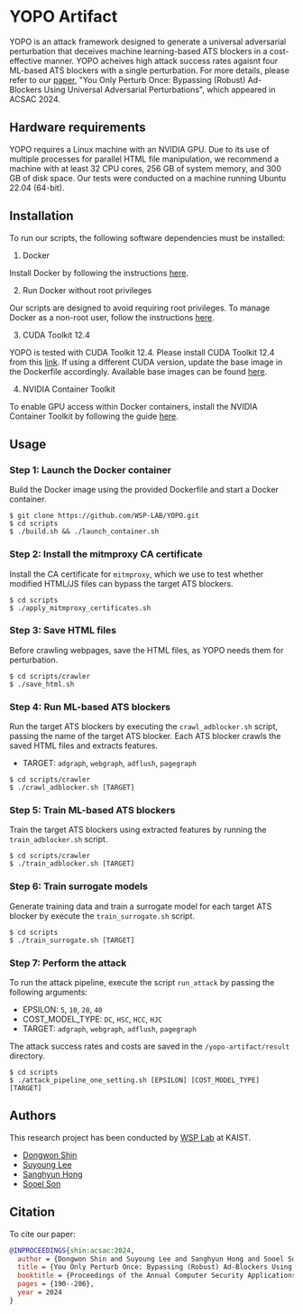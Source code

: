 YOPO Artifact
========

YOPO is an attack framework designed to generate a universal adversarial
perturbation that deceives machine learning-based ATS blockers in a
cost-effective manner. YOPO acheives high attack success rates agaisnt
four ML-based ATS blockers with a single perturbation. For more details,
please refer to our [paper](https://godeastone.github.io/papers/shin-acsac24.pdf),
"You Only Perturb Once: Bypassing (Robust) Ad-Blockers Using Universal 
Adversarial Perturbations", which appeared in ACSAC 2024.

## Hardware requirements

YOPO requires a Linux machine with an NVIDIA GPU. Due to its use of multiple
processes for parallel HTML file manipulation, we recommend a machine with at
least 32 CPU cores, 256 GB of system memory, and 300 GB of disk space. Our tests were conducted on a machine running Ubuntu 22.04 (64-bit).

## Installation

To run our scripts, the following software dependencies must be installed:

1. Docker

  Install Docker by following the instructions
  [here](https://docs.docker.com/engine/install/).

2. Run Docker without root privileges

  Our scripts are designed to avoid requiring root privileges. To manage Docker
  as a non-root user, follow the instructions
  [here](https://docs.docker.com/engine/install/linux-postinstall/#manage-docker-as-a-non-root-user).

3. CUDA Toolkit 12.4

  YOPO is tested with CUDA Toolkit 12.4. Please install CUDA Toolkit 12.4 from
  this [link](https://developer.nvidia.com/cuda-12-4-0-download-archive). If
  using a different CUDA version, update the base image in the Dockerfile
  accordingly. Available base images can be found
  [here](https://hub.docker.com/r/pytorch/pytorch/tags).

4. NVIDIA Container Toolkit

  To enable GPU access within Docker containers, install the NVIDIA Container
  Toolkit by following the guide
  [here](https://docs.nvidia.com/datacenter/cloud-native/container-toolkit/latest/install-guide.html).

## Usage

### Step 1: Launch the Docker container

Build the Docker image using the provided Dockerfile and start a Docker
container.

```
$ git clone https://github.com/WSP-LAB/YOPO.git
$ cd scripts
$ ./build.sh && ./launch_container.sh
```

### Step 2: Install the mitmproxy CA certificate

Install the CA certificate for `mitmproxy`, which we use to test
whether modified HTML/JS files can bypass the target ATS blockers.

```
$ cd scripts
$ ./apply_mitmproxy_certificates.sh
```

### Step 3: Save HTML files

Before crawling webpages, save the HTML files, as YOPO needs them for perturbation.

```
$ cd scripts/crawler
$ ./save_html.sh
```

### Step 4: Run ML-based ATS blockers

Run the target ATS blockers by executing the `crawl_adblocker.sh` script,
passing the name of the target ATS blocker.
Each ATS blocker crawls the saved HTML files and extracts features.
  * TARGET: `adgraph`, `webgraph`, `adflush`, `pagegraph`
```
$ cd scripts/crawler
$ ./crawl_adblocker.sh [TARGET]
```

### Step 5: Train ML-based ATS blockers

Train the target ATS blockers using extracted features by running the `train_adblocker.sh` script.
```
$ cd scripts/crawler
$ ./train_adblocker.sh [TARGET]
```

### Step 6: Train surrogate models

Generate training data and train a surrogate model for each target ATS blocker by execute the `train_surrogate.sh` script.

```
$ cd scripts
$ ./train_surrogate.sh [TARGET]
```

### Step 7: Perform the attack
To run the attack pipeline, execute the script `run_attack` by passing the following arguments:
  * EPSILON: `5`, `10`, `20`, `40`
  * COST_MODEL_TYPE: `DC`, `HSC`, `HCC`, `HJC`
  * TARGET: `adgraph`, `webgraph`, `adflush`, `pagegraph`

The attack success rates and costs are saved in the `/yopo-artifact/result` directory.
```
$ cd scripts
$ ./attack_pipeline_one_setting.sh [EPSILON] [COST_MODEL_TYPE] [TARGET]
```


## Authors
This research project has been conducted by [WSP Lab](https://wsp-lab.github.io/)
at KAIST.

* [Dongwon Shin](https://godeastone.github.io/)
* [Suyoung Lee](https://leeswimming.com/)
* [Sanghyun Hong](https://sanghyun-hong.com/index.html)
* [Sooel Son](https://sites.google.com/site/ssonkaist/home)

## Citation
To cite our paper:
```bibtex
@INPROCEEDINGS{shin:acsac:2024,
  author = {Dongwon Shin and Suyoung Lee and Sanghyun Hong and Sooel Son},
  title = {You Only Perturb Once: Bypassing (Robust) Ad-Blockers Using Universal Adversarial Perturbations},
  booktitle = {Proceedings of the Annual Computer Security Applications Conference},
  pages = {190--206},
  year = 2024
}
```
